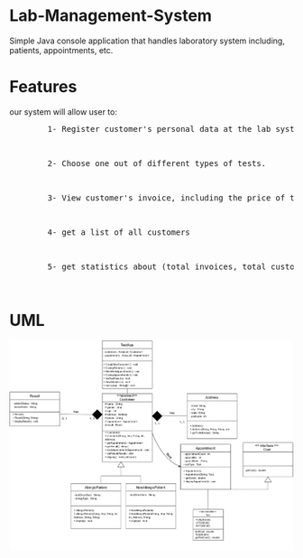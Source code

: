 # Lab-Management-System
Simple Java console application that handles laboratory system including, patients, appointments, etc.

# Features

our system will allow user to:<br>
<pre>        1- Register customer's personal data at the lab system.</pre><br>
<pre>        2- Choose one out of different types of tests.</pre><br>
<pre>        3- View customer's invoice, including the price of the test.</pre><br>
<pre>        4- get a list of all customers</pre><br>
<pre>        5- get statistics about (total invoices, total customers, etc.)</pre><br>

# UML
![UML Diagram](https://github.com/0xManticore/Lab-Management-System/blob/main/UML.jpg?raw=true)

